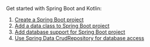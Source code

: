 [//]: # (title: Get started with Spring Boot and Kotlin)

Get started with Spring Boot and Kotlin:

1. [Create a Spring Boot project](jvm-create-project-with-spring-boot.md)
2. [Add a data class to Spring Boot project](jvm-spring-boot-add-data-class.md)
3. [Add database support for Spring Boot project](jvm-spring-boot-add-db-support.md)
4. [Use Spring Data CrudRepository for database access](jvm-spring-boot-using-crudrepository.md)